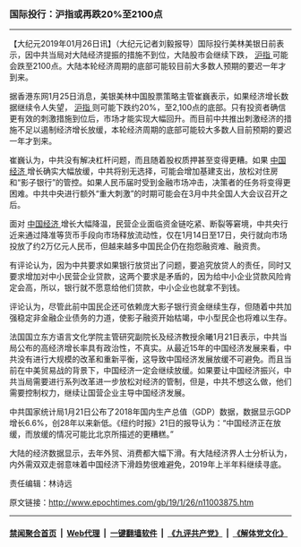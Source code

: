 ### 国际投行：沪指或再跌20%至2100点
------------------------

<p>
 【大纪元2019年01月26日讯】（大纪元记者刘毅报导）国际投行美林美银日前表示，因中共当局对大陆经济提振的措施不到位，大陆股市会继续下跌，
 <a href="http://www.epochtimes.com/gb/tag/%E6%B2%AA%E6%8C%87.html">
  沪指
 </a>
 可能会跌至2100点。大陆本轮经济周期的底部可能较目前大多数人预期的要迟一年才到来。
</p>
<p>
 据香港东网1月25日消息，美银美林中国股票策略主管崔巍表示，如果经济增长数据继续令人失望，
 <a href="http://www.epochtimes.com/gb/tag/%E6%B2%AA%E6%8C%87.html">
  沪指
 </a>
 则可能下跌约20%，至2,100点的底部。只有投资者确信更有效的刺激措施到位后，市场才能实现大幅回升。而目前中共推出刺激经济的措施不足以遏制经济增长放缓，本轮经济周期的底部可能较大多数人目前预期的要迟一年才到来。
</p>
<p>
 崔巍认为，中共没有解决杠杆问题，而且随着股权质押甚至变得更糟。如果
 <a href="http://www.epochtimes.com/gb/tag/%E4%B8%AD%E5%9B%BD%E7%BB%8F%E6%B5%8E.html">
  中国经济
 </a>
 增长确实大幅放缓，中共将别无选择，可能会增加基建支出，放松对住房和“影子银行”的管控。如果人民币届时受到金融市场冲击，决策者的任务将变得更困难。中共中央进行额外“重大刺激”的时期可能会在3月中共全国人大会议召开之后。
</p>
<p>
 面对
 <a href="http://www.epochtimes.com/gb/tag/%E4%B8%AD%E5%9B%BD%E7%BB%8F%E6%B5%8E.html">
  中国经济
 </a>
 增长大幅降温，民营企业面临资金链吃紧、断裂等窘境，中共央行近来通过降准等货币手段向市场释放流动性，仅在1月14日至17日，央行就向市场投放了约2万亿元人民币，但越来越多中国民企仍在抱怨融资难、融资贵。
</p>
<p>
 有评论认为，因为中共要求如果银行放贷出了问题，要追究放贷人的责任，同时又要求增加对中小民营企业贷款，这两个要求是矛盾的，因为给中小企业贷款风险肯定会高，所以，银行就不愿意给他们贷款，中小企业也就拿不到钱。
</p>
<p>
 评论认为，尽管此前中国民企还可依赖庞大影子银行资金继续生存，但随着中共加强稳定非金融企业债务的力道，使影子融资开始枯竭，中小型民企也将难以生存。
</p>
<p>
 法国国立东方语言文化学院主管研究副院长及经济教授余曦1月21日表示，中共当局公布的高经济增长率具有政治性，不真实。从最近15年的中国经济发展来看，中共没有进行大规模的改革和重新平衡，这导致中国经济发展放缓不可避免。而且当前在中美贸易战的背景下，中国经济一定会继续放缓。如果要让中国经济振兴，中共当局需要进行系列改革进一步放松对经济的管制，但是，中共不想这么做，他们需要控制权力，继续让国营企业主导中国经济发展。
</p>
<p>
 中共国家统计局1月21日公布了2018年国内生产总值（GDP）数据，数据显示GDP增长6.6%，创28年以来新低。《纽约时报》21日的报导认为：“中国经济正在放缓，而放缓的情况可能比北京所描述的更糟糕。”
</p>
<p>
 大陆的经济数据显示，去年外贸、消费都大幅下滑。有大陆经济界人士分析认为，内外需双双走弱意味着中国经济下滑趋势很难避免，2019年上半年料继续寻底。
</p>
<p>
 责任编辑：林诗远
</p>

原文链接：http://www.epochtimes.com/gb/19/1/26/n11003875.htm


------------------------
#### [禁闻聚合首页](https://github.com/gfw-breaker/banned-news/blob/master/README.md) &nbsp;|&nbsp; [Web代理](https://github.com/gfw-breaker/open-proxy/blob/master/README.md) &nbsp;|&nbsp; [一键翻墙软件](https://github.com/gfw-breaker/nogfw/blob/master/README.md) &nbsp;|&nbsp; [《九评共产党》](https://github.com/gfw-breaker/9ping.md/blob/master/README.md#九评之一评共产党是什么) &nbsp;|&nbsp; [《解体党文化》](https://github.com/gfw-breaker/jtdwh.md/blob/master/README.md#绪论)